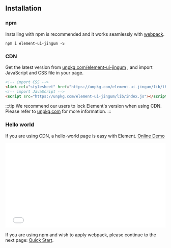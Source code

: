 ## Installation

### npm

Installing with npm is recommended and it works seamlessly with [webpack](https://webpack.js.org/).

```shell
npm i element-ui-jingum -S
```

### CDN

Get the latest version from [unpkg.com/element-ui-jingum](https://unpkg.com/element-ui-jingum/) , and import JavaScript and CSS file in your page.

```html
<!-- import CSS -->
<link rel="stylesheet" href="https://unpkg.com/element-ui-jingum/lib/theme-chalk/index.css">
<!-- import JavaScript -->
<script src="https://unpkg.com/element-ui-jingum/lib/index.js"></script>
```

:::tip
We recommend our users to lock Element's version when using CDN. Please refer to [unpkg.com](https://unpkg.com) for more information.
:::

### Hello world

If you are using CDN, a hello-world page is easy with Element. [Online Demo](https://codepen.io/ziyoung/pen/rRKYpd)

<iframe height="265" style="width: 100%;" scrolling="no" title="Element demo" src="//codepen.io/ziyoung/embed/rRKYpd/?height=265&theme-id=light&default-tab=html" frameborder="no" allowtransparency="true" allowfullscreen="true">
  See the Pen <a href='https://codepen.io/ziyoung/pen/rRKYpd/'>Element demo</a> by hetech
  (<a href='https://codepen.io/ziyoung'>@ziyoung</a>) on <a href='https://codepen.io'>CodePen</a>.
</iframe>

If you are using npm and wish to apply webpack, please continue to the next page: [Quick Start](/#/en-US/component/quickstart).
